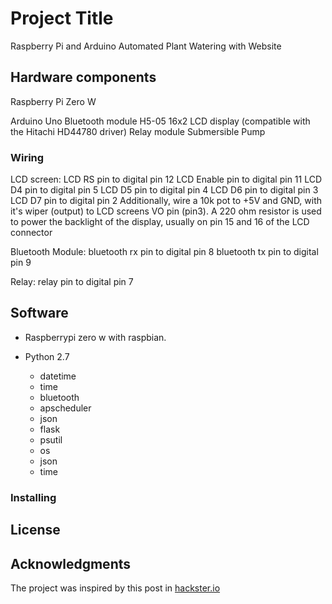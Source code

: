 # Project Title

Raspberry Pi and Arduino Automated Plant Watering with Website

## Hardware components

Raspberry Pi Zero W

Arduino Uno
Bluetooth module H5-05
16x2 LCD display (compatible with the Hitachi HD44780 driver)
Relay module
Submersible Pump

### Wiring

LCD screen:
LCD RS pin to digital pin 12
LCD Enable pin to digital pin 11
LCD D4 pin to digital pin 5
LCD D5 pin to digital pin 4
LCD D6 pin to digital pin 3
LCD D7 pin to digital pin 2
Additionally, wire a 10k pot to +5V and GND, with it's wiper (output) to LCD screens VO pin (pin3). A 220 ohm resistor is used to power the backlight of the display, usually on pin 15 and 16 of the LCD connector

Bluetooth Module:
bluetooth rx pin to digital pin 8
bluetooth tx pin to digital pin 9

Relay:
relay pin to digital pin 7


## Software

* Raspberrypi zero w with raspbian.


* Python 2.7
  * datetime
  * time
  * bluetooth
  * apscheduler
  * json
  * flask
  * psutil
  * os
  * json
  * time


### Installing


## License


## Acknowledgments

The project was inspired by this post in [hackster.io](https://www.hackster.io/ben-eagan/raspberry-pi-automated-plant-watering-with-website-8af2dc)
